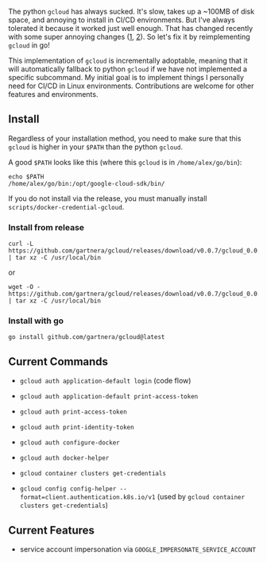 The python `gcloud` has always sucked. It's slow, takes up a ~100MB of disk space, and annoying to install in CI/CD environments. But I've always tolerated it because it worked just well enough. That has changed recently with some super annoying changes ([1](https://issuetracker.google.com/issues/224754679), [2](https://cloud.google.com/blog/products/containers-kubernetes/kubectl-auth-changes-in-gke)). So let's fix it by reimplementing `gcloud` in go!

This implementation of `gcloud` is incrementally adoptable, meaning that it will automatically fallback to python `gcloud` if we have not implemented a specific subcommand. My initial goal is to implement things I personally need for CI/CD in Linux environments. Contributions are welcome for other features and environments.

## Install

Regardless of your installation method, you need to make sure that this `gcloud` is higher in your `$PATH` than the python `gcloud`.

A good `$PATH` looks like this (where this `gcloud` is in `/home/alex/go/bin`):

```
echo $PATH
/home/alex/go/bin:/opt/google-cloud-sdk/bin/
```

If you do not install via the release, you must manually install `scripts/docker-credential-gcloud`.

### Install from release

```
curl -L https://github.com/gartnera/gcloud/releases/download/v0.0.7/gcloud_0.0.7_linux_amd64.tar.gz | tar xz -C /usr/local/bin
```

or

```
wget -O - https://github.com/gartnera/gcloud/releases/download/v0.0.7/gcloud_0.0.7_linux_amd64.tar.gz | tar xz -C /usr/local/bin
```

### Install with go

```
go install github.com/gartnera/gcloud@latest
```

## Current Commands

- `gcloud auth application-default login` (code flow)
- `gcloud auth application-default print-access-token`
- `gcloud auth print-access-token`
- `gcloud auth print-identity-token`
- `gcloud auth configure-docker`
- `gcloud auth docker-helper`

- `gcloud container clusters get-credentials`
- `gcloud config config-helper --format=client.authentication.k8s.io/v1` (used by `gcloud container clusters get-credentials`)

## Current Features

- service account impersonation via `GOOGLE_IMPERSONATE_SERVICE_ACCOUNT`
